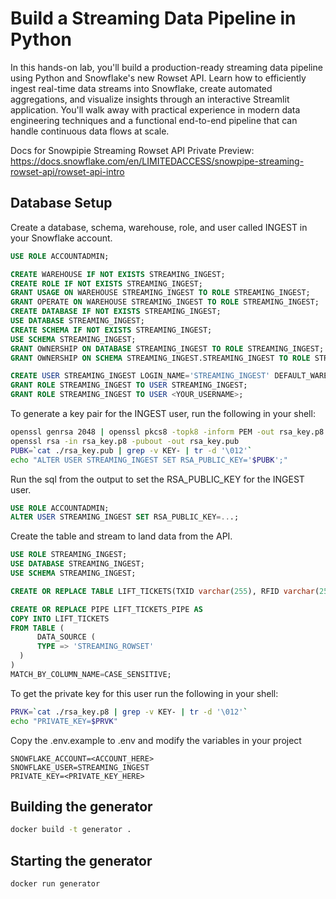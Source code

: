 # Build a Streaming Data Pipeline in Python

In this hands-on lab, you'll build a production-ready streaming data pipeline using Python and Snowflake's new Rowset API. Learn how to efficiently ingest real-time data streams into Snowflake, create automated aggregations, and visualize insights through an interactive Streamlit application. You'll walk away with practical experience in modern data engineering techniques and a functional end-to-end pipeline that can handle continuous data flows at scale.

Docs for Snowpipie Streaming Rowset API Private Preview: https://docs.snowflake.com/en/LIMITEDACCESS/snowpipe-streaming-rowset-api/rowset-api-intro

## Database Setup

Create a database, schema, warehouse, role, and user called INGEST in your Snowflake account.

```sql
USE ROLE ACCOUNTADMIN;

CREATE WAREHOUSE IF NOT EXISTS STREAMING_INGEST;
CREATE ROLE IF NOT EXISTS STREAMING_INGEST;
GRANT USAGE ON WAREHOUSE STREAMING_INGEST TO ROLE STREAMING_INGEST;
GRANT OPERATE ON WAREHOUSE STREAMING_INGEST TO ROLE STREAMING_INGEST;
CREATE DATABASE IF NOT EXISTS STREAMING_INGEST;
USE DATABASE STREAMING_INGEST;
CREATE SCHEMA IF NOT EXISTS STREAMING_INGEST;
USE SCHEMA STREAMING_INGEST;
GRANT OWNERSHIP ON DATABASE STREAMING_INGEST TO ROLE STREAMING_INGEST;
GRANT OWNERSHIP ON SCHEMA STREAMING_INGEST.STREAMING_INGEST TO ROLE STREAMING_INGEST;

CREATE USER STREAMING_INGEST LOGIN_NAME='STREAMING_INGEST' DEFAULT_WAREHOUSE='STREAMING_INGEST', DEFAULT_NAMESPACE='STREAMING_INGEST.STREAMING_INGEST', DEFAULT_ROLE='STREAMING_INGEST', TYPE=SERVICE;
GRANT ROLE STREAMING_INGEST TO USER STREAMING_INGEST;
GRANT ROLE STREAMING_INGEST TO USER <YOUR_USERNAME>;

```

To generate a key pair for the INGEST user, run the following in your shell:

```sh
openssl genrsa 2048 | openssl pkcs8 -topk8 -inform PEM -out rsa_key.p8 -nocrypt
openssl rsa -in rsa_key.p8 -pubout -out rsa_key.pub
PUBK=`cat ./rsa_key.pub | grep -v KEY- | tr -d '\012'`
echo "ALTER USER STREAMING_INGEST SET RSA_PUBLIC_KEY='$PUBK';"
```

Run the sql from the output to set the RSA_PUBLIC_KEY for the INGEST user.

```sql
USE ROLE ACCOUNTADMIN;
ALTER USER STREAMING_INGEST SET RSA_PUBLIC_KEY=...;
```

Create the table and stream to land data from the API.

```sql
USE ROLE STREAMING_INGEST;
USE DATABASE STREAMING_INGEST;
USE SCHEMA STREAMING_INGEST;

CREATE OR REPLACE TABLE LIFT_TICKETS(TXID varchar(255), RFID varchar(255), RESORT varchar(255), PURCHASE_TIME datetime, EXPIRATION_TIME date, DAYS number, NAME varchar(255), ADDRESS variant, PHONE varchar(255), EMAIL varchar(255), EMERGENCY_CONTACT variant);

CREATE OR REPLACE PIPE LIFT_TICKETS_PIPE AS
COPY INTO LIFT_TICKETS
FROM TABLE (
      DATA_SOURCE (
      TYPE => 'STREAMING_ROWSET'
  )
)
MATCH_BY_COLUMN_NAME=CASE_SENSITIVE;

```

To get the private key for this user run the following in your shell:

```sh
PRVK=`cat ./rsa_key.p8 | grep -v KEY- | tr -d '\012'`
echo "PRIVATE_KEY=$PRVK"
```

Copy the .env.example to .env and modify the variables in your project

```
SNOWFLAKE_ACCOUNT=<ACCOUNT_HERE>
SNOWFLAKE_USER=STREAMING_INGEST
PRIVATE_KEY=<PRIVATE_KEY_HERE>
```

## Building the generator

```sh
docker build -t generator .
```

## Starting the generator

```sh
docker run generator
```